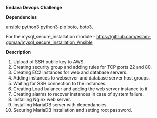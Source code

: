 
**Endava Devops Challenge**

**Dependencies**

ansible
python3
python3-pip
boto, boto3, 

For the mysql_secure_installation module - https://github.com/eslam-gomaa/mysql_secure_installation_Ansible


**Description**

1. Upload of SSH public key to AWS.
2. Creating security group and adding rules for TCP ports 22 and 80.
3. Creating EC2 instances for web and database servers. 
4. Adding instances to webserver and database server host groups.
5. Waiting for SSH connection to the instances.
6. Creating Load balancer and adding the web server instance to it.
7. Creating alarms to recover instances in case of system failure. 
8. Installing Nginx web server.
9. Installing MariaDB server with dependancies.
10. Securing MariaDB installation and setting root password.
